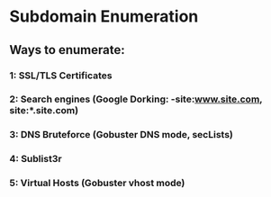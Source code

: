 # Subdomain Enumeration

## Ways to enumerate:

### 1: SSL/TLS Certificates

### 2: Search engines (Google Dorking: -site:www.site.com, site:*.site.com)

### 3: DNS Bruteforce (Gobuster DNS mode, secLists)

### 4: Sublist3r

### 5: Virtual Hosts (Gobuster vhost mode)
